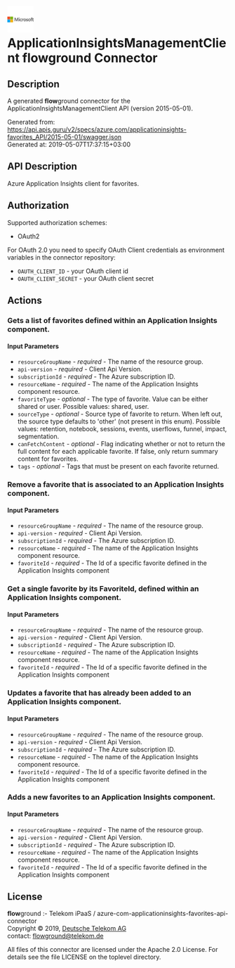 # ![LOGO](logo.png) ApplicationInsightsManagementClient **flow**ground Connector

## Description

A generated **flow**ground connector for the ApplicationInsightsManagementClient API (version 2015-05-01).

Generated from: https://api.apis.guru/v2/specs/azure.com/applicationinsights-favorites_API/2015-05-01/swagger.json<br/>
Generated at: 2019-05-07T17:37:15+03:00

## API Description

Azure Application Insights client for favorites.

## Authorization

Supported authorization schemes:
- OAuth2

For OAuth 2.0 you need to specify OAuth Client credentials as environment variables in the connector repository:
* `OAUTH_CLIENT_ID` - your OAuth client id
* `OAUTH_CLIENT_SECRET` - your OAuth client secret

## Actions

### Gets a list of favorites defined within an Application Insights component.

#### Input Parameters
* `resourceGroupName` - _required_ - The name of the resource group.
* `api-version` - _required_ - Client Api Version.
* `subscriptionId` - _required_ - The Azure subscription ID.
* `resourceName` - _required_ - The name of the Application Insights component resource.
* `favoriteType` - _optional_ - The type of favorite. Value can be either shared or user.
    Possible values: shared, user.
* `sourceType` - _optional_ - Source type of favorite to return. When left out, the source type defaults to 'other' (not present in this enum).
    Possible values: retention, notebook, sessions, events, userflows, funnel, impact, segmentation.
* `canFetchContent` - _optional_ - Flag indicating whether or not to return the full content for each applicable favorite. If false, only return summary content for favorites.
* `tags` - _optional_ - Tags that must be present on each favorite returned.

### Remove a favorite that is associated to an Application Insights component.

#### Input Parameters
* `resourceGroupName` - _required_ - The name of the resource group.
* `api-version` - _required_ - Client Api Version.
* `subscriptionId` - _required_ - The Azure subscription ID.
* `resourceName` - _required_ - The name of the Application Insights component resource.
* `favoriteId` - _required_ - The Id of a specific favorite defined in the Application Insights component

### Get a single favorite by its FavoriteId, defined within an Application Insights component.

#### Input Parameters
* `resourceGroupName` - _required_ - The name of the resource group.
* `api-version` - _required_ - Client Api Version.
* `subscriptionId` - _required_ - The Azure subscription ID.
* `resourceName` - _required_ - The name of the Application Insights component resource.
* `favoriteId` - _required_ - The Id of a specific favorite defined in the Application Insights component

### Updates a favorite that has already been added to an Application Insights component.

#### Input Parameters
* `resourceGroupName` - _required_ - The name of the resource group.
* `api-version` - _required_ - Client Api Version.
* `subscriptionId` - _required_ - The Azure subscription ID.
* `resourceName` - _required_ - The name of the Application Insights component resource.
* `favoriteId` - _required_ - The Id of a specific favorite defined in the Application Insights component

### Adds a new favorites to an Application Insights component.

#### Input Parameters
* `resourceGroupName` - _required_ - The name of the resource group.
* `api-version` - _required_ - Client Api Version.
* `subscriptionId` - _required_ - The Azure subscription ID.
* `resourceName` - _required_ - The name of the Application Insights component resource.
* `favoriteId` - _required_ - The Id of a specific favorite defined in the Application Insights component

## License

**flow**ground :- Telekom iPaaS / azure-com-applicationinsights-favorites-api-connector<br/>
Copyright © 2019, [Deutsche Telekom AG](https://www.telekom.de)<br/>
contact: flowground@telekom.de

All files of this connector are licensed under the Apache 2.0 License. For details
see the file LICENSE on the toplevel directory.
